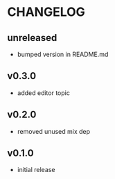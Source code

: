 # CHANGELOG

## unreleased

* bumped version in README.md

## v0.3.0

* added editor topic

## v0.2.0

* removed unused mix dep

## v0.1.0

* initial release
